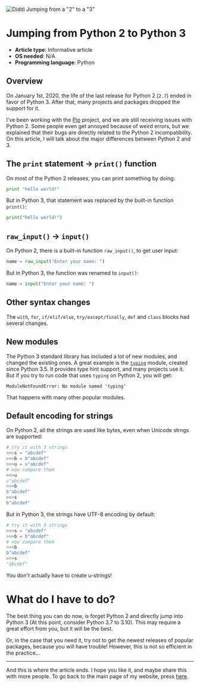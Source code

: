 ![Diddi Jumping from a "2" to a "3"](http://DiddiLeija.github.io/articles/images/From-2-to-3.png)

# Jumping from Python 2 to Python 3

- **Article type**: Informative article
- **OS needed**: N/A
- **Programming language**: Python

## Overview

On January 1st, 2020, the life of the last release for Python 2 (`2.7`) ended in favor of Python 3. After that, many projects and packages dropped the support for it.

I've been working with the [Pip](http://pip.pypa.io) project, and we are still receiving issues with Python 2. Some people even get annoyed because of weird errors, but we
explained that their bugs are directly related to the Python 2 incompatibility. On this article, I will talk about the major differences between Python 2 and 3.

## The `print` statement -> `print()` function

On most of the Python 2 releases, you can print something by doing:

```python
print "hello world!"
```

But in Python 3, that statement was replaced by the built-in function `print()`:

```python
print("hello world!")
```

## `raw_input()` -> `input()`

On Python 2, there is a built-in function `raw_input()`, to get user input:

```python
name = raw_input("Enter your name: ")
```

But in Python 3, the function was renamed to `input()`:

```python
name = input("Enter your name: ")
```

## Other syntax changes

The `with`, `for`, `if/elif/else`, `try/except/finally`, `def` and `class` blocks had several changes.

## New modules

The Python 3 standard library has included a lot of new modules, and changed the existing ones. A great example is the
[`typing`](https://docs.python.org/3/library/typing.html) module, created since Python 3.5. It provides type hint support,
and many projects use it. But if you try to run code that uses `typing` on Python 2, you will get:

```
ModuleNotFoundError: No module named 'typing'
```

That happens with many other popular modules.

## Default encoding for strings

On Python 2, all the strings are used like bytes, even when Unicode strngs are supported:

```python
# try it with 3 strings
>>>s = "abcdef"
>>>b = b"abcdef"
>>>u = u"abcdef"
# now compare them
>>>u
u"abcdef"
>>>b
b"abcdef"
>>>s
b"abcdef"
```

But in Python 3, the strings have UTF-8 encoding by default:

```python
# try it with 3 strings
>>>s = "abcdef"
>>>b = b"abcdef"
# now compare them
>>>b
b"abcdef"
>>>s
"abcdef"
```

You don't actually have to create u-strings!

# What do I have to do?

The best thing you can do now, is forget Python 2 and directly jump into Python 3 (At this point, consider Python 3.7 to 3.10). This may
require a great effort from you, but it will be the best.

Or, in the case that you need it, try not to get the newest releases of popular packages, because you will have trouble! However, this
is not so efficient in the practice...

----

And this is where the article ends. I hope you like it, and maybe share this with more people. To go back to the main page of my
website, press [here](http://DiddiLeija.github.io).
